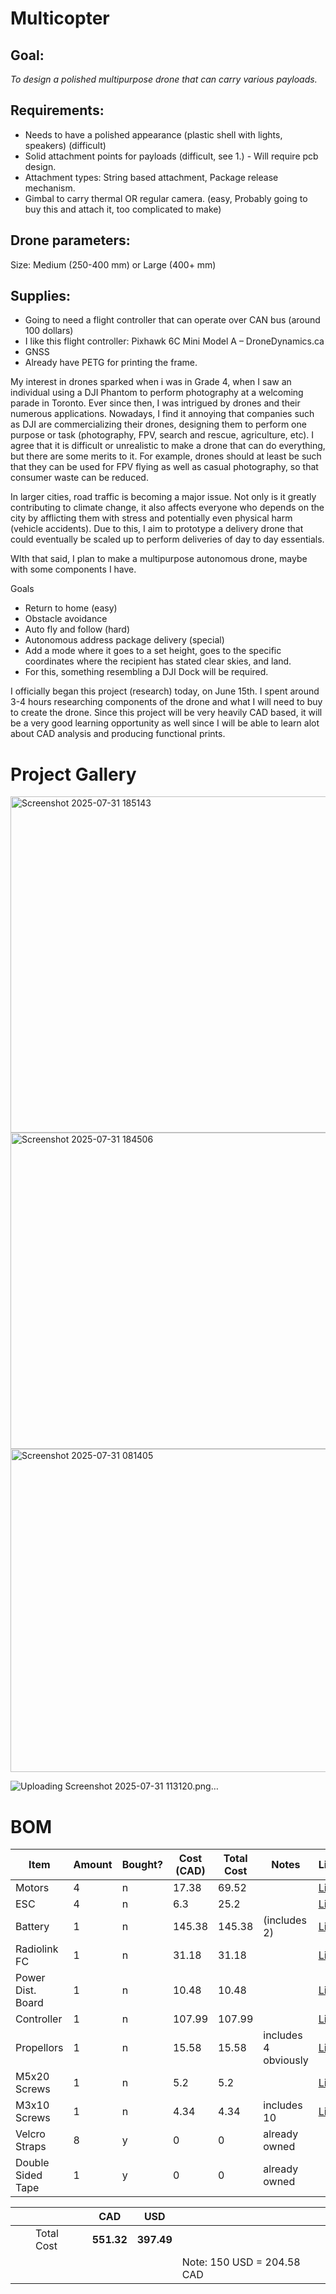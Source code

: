 # Multicopter

## Goal: 
_To design a polished multipurpose drone that can carry various payloads._


## Requirements:
- Needs to have a polished appearance (plastic shell with lights, speakers) (difficult)
- Solid attachment points for payloads (difficult, see 1.) - Will require pcb design. 
- Attachment types: String based attachment, Package release mechanism. 
- Gimbal to carry thermal OR regular camera. (easy, Probably going to buy this and attach it, too complicated to make)

## Drone parameters:
Size: Medium (250-400 mm) or Large (400+ mm)

## Supplies:
- Going to need a flight controller that can operate over CAN bus (around 100 dollars)
- I like this flight controller: Pixhawk 6C Mini Model A – DroneDynamics.ca
- GNSS
- Already have PETG for printing the frame.


My interest in drones sparked when i was in Grade 4, when I saw an individual using a DJI Phantom to perform photography at a welcoming parade in Toronto. Ever since then, I was intrigued by drones and their numerous applications. Nowadays, I find it annoying that companies such as DJI are commercializing their drones, designing them to perform one purpose or task (photography, FPV, search and rescue, agriculture, etc). I agree that it is difficult or unrealistic to make a drone that can do everything, but there are some merits to it. For example, drones should at least be such that they can be used for FPV flying as well as casual photography, so that consumer waste can be reduced. 

In larger cities, road traffic is becoming a major issue. Not only is it greatly contributing to climate change, it also affects everyone who depends on the city by afflicting them with stress and potentially even physical harm (vehicle accidents). Due to this, I aim to prototype a delivery drone that could eventually be scaled up to perform deliveries of day to day essentials. 

WIth that said, I plan to make a multipurpose autonomous drone, maybe with some components I have. 

Goals
- Return to home (easy)
- Obstacle avoidance
- Auto fly and follow (hard)
- Autonomous address package delivery (special) 
- Add a mode where it goes to a set height, goes to the specific coordinates where the recipient has stated clear skies, and land. 
- For this, something resembling a DJI Dock will be required.

I officially began this project (research) today, on June 15th. I spent around 3-4 hours researching components of the drone and what I will need to buy to create the drone. Since this project will be very heavily CAD based, it will be a very good learning opportunity as well since I will be able to learn alot about CAD analysis and producing functional prints. 


# Project Gallery
<img width="1209" height="538" alt="Screenshot 2025-07-31 185143" src="https://github.com/user-attachments/assets/2ef75404-38fb-4fd5-a7f2-b8e33a69153c" />

<img width="1100" height="506" alt="Screenshot 2025-07-31 184506" src="https://github.com/user-attachments/assets/03ecb918-6500-4b7a-9549-13c578a4b678" />

<img width="828" height="517" alt="Screenshot 2025-07-31 081405" src="https://github.com/user-attachments/assets/37c2ab94-2eb4-4076-8b3e-c4851949ce8b" />

![Uploading Screenshot 2025-07-31 113120.png…]()

# BOM

| Item                   | Amount | Bought? | Cost (CAD) | Total Cost | Notes              | Link |
|------------------------|--------|---------|------------|------------|--------------------|------|
| Motors                 | 4      | n       | 17.38      | 69.52      |                    | [Link](https://www.aliexpress.com/item/1005007351717901.html?spm=a2g0o.productlist.main.1.1a32ZabUZabUfY) |
| ESC                   | 4      | n       | 6.3        | 25.2       |                    | [Link](https://www.aliexpress.com/item/1005007431507565.html?spm=a2g0o.productlist.main.1.79a3hJznhJznry) |
| Battery               | 1      | n       | 145.38     | 145.38     | (includes 2)       | [Link](https://www.aliexpress.com/item/1005004995261155.html?spm=a2g0o.productlist.main.1.60c439e7z7KGuy) |
| Radiolink FC          | 1      | n       | 31.18      | 31.18      |                    | [Link](https://www.aliexpress.com/item/1005009514369066.html?spm=a2g0o.productlist.main.11.72146403dDdVeX) |
| Power Dist. Board     | 1      | n       | 10.48      | 10.48      |                    | [Link](https://www.aliexpress.com/item/1005007472949326.html?spm=a2g0o.productlist.main.3.10b24310suD8nY) |
| Controller            | 1      | n       | 107.99     | 107.99     |                    | [Link](https://www.amazon.ca/Radiolink-T12D-Transmitter-Telemetry-Long-Range/dp/B0DB5JHSS6) |
| Propellors            | 1      | n       | 15.58      | 15.58      | includes 4 obviously | [Link](https://www.aliexpress.com/item/1005007471007910.html?spm=a2g0o.productlist.main.4.1ee12b0817sXsu) |
| M5x20 Screws          | 1      | n       | 5.2        | 5.2        |                    | [Link](https://www.aliexpress.com/item/1005004801296825.html?spm=a2g0o.productlist.main.1.5d541488qCS2BO) |
| M3x10 Screws          | 1      | n       | 4.34       | 4.34       | includes 10        | [Link](https://www.aliexpress.com/item/1005007360894545.html?spm=a2g0o.productlist.main.1.f39e5ce9wdB1FY) |
| Velcro Straps         | 8      | y       | 0          | 0          | already owned      |      |
| Double Sided Tape     | 1      | y       | 0          | 0          | already owned      |      |

|                      |        |         | CAD        | USD        |                    |
|----------------------|--------|---------|------------|------------|--------------------|
|                      |        | Total Cost | **551.32** | **397.49** |                    |
|                      |        |         |            |            | Note: 150 USD = 204.58 CAD |
